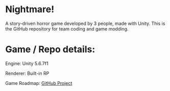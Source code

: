 # Nightmare!
A story-driven horror game developed by 3 people, made with Unity. This is the GitHub repository for team coding and game modding.

# Game / Repo details:
Engine: Unity 5.6.7f1

Renderer: Built-in RP

Game Roadmap: [GitHub Project](https://github.com/Thev2Andy/Nightmare-Game/projects/1)
